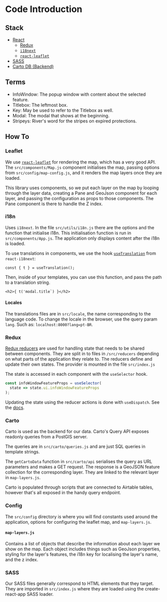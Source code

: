 # Code Introduction

## Stack

- [React](https://reactjs.org/)
  - [Redux](https://redux.js.org/)
  - [`i18next`](https://react.i18next.com/)
  - [`react-leaflet`](https://react-leaflet.js.org/)
- [SASS](https://sass-lang.com/)
- [Carto DB (Backend)](https://carto.com/developers/sql-api/)

## Terms

- InfoWindow: The popup window with content about the selected feature.
- Titlebox: The leftmost box.
- Key: May be used to refer to the Titlebox as well.
- Modal: The modal that shows at the beginning.
- Stripeys: River's word for the stripes on expired protections.

## How To

### Leaflet

We use [`react-leaflet`](https://react-leaflet.js.org/) for rendering the map, which has a very good API. The `src/components/Map.js` component initialises the map, passing options from `src/config/map-config.js`, and it renders the map layers once they are loaded.

This library uses components, so we put each layer on the map by looping through the layer data,
creating a Pane and GeoJson component for each layer, and passing the configuration as props to those components. The Pane component is there to handle the Z index.

### i18n

Uses `i18next`. In the file `src/utils/i18n.js` there are the options and the function that initialise i18n. This initialisation function is run in `src/components/App.js`. The application only displays content after the i18n is loaded.

To use translations in components, we use the hook [`useTranslation`](https://react.i18next.com/latest/usetranslation-hook) from `react-i18next`:

```
const { t } = useTranslation();
```

Then, inside of your templates, you can use this function, and pass the path to a translation string.

```
<h2>{ t('modal.title`) }</h2>
```

#### Locales

The translations files are in `src/locale`, the name corresponding to the language code. To change the locale in the browser, use the query param `lang`. Such as: `localhost:8000?lang=pt-BR`.

### Redux

[Redux reducers](https://redux.js.org/tutorials/fundamentals/part-3-state-actions-reducers) are used for handling state that needs to be shared between components. They are split in to files in `/src/reducers` depending on what parts of the application they relate to. The reducers define and update their own states. The provider is mounted in the file `src/index.js`

The state is accessed in each component with the `useSelector` hook.

```js
const infoWindowFeatureProps = useSelector(
  state => state.ui.infoWindowFeatureProps
);
```

Updating the state using the reducer actions is done with `useDispatch`. See the [docs](https://redux.js.org/tutorials/fundamentals/part-4-store#dispatching-actions).

### Carto

Carto is used as the backend for our data. Carto's Query API exposes readonly queries from a PostGIS server.

The queries are in `src/carto/queries.js` and are just SQL queries in template strings.

The `getCartoData` function in `src/carto/api` serialises the query as URL parameters and makes a GET request. The response is a GeoJSON feature collection for the corresponding layer. They are linked to the relevant layer in `map-layers.js`.

Carto is populated through scripts that are connected to Airtable tables, however that's all exposed in the handy query endpoint.

### Config

The `src/config` directory is where you will find constants used around the application, options for configuring the leaflet map, and `map-layers.js`.

#### `map-layers.js`

Contains a list of objects that describe the information about each layer we show on the map. Each object includes things such as GeoJson properties, styling for the layer's features, the i18n key for localising the layer's name, and the z index.

### SASS

Our SASS files generally correspond to HTML elements that they target. They are imported in `src/index.js` where they are loaded using the create-react-app SASS loader.
